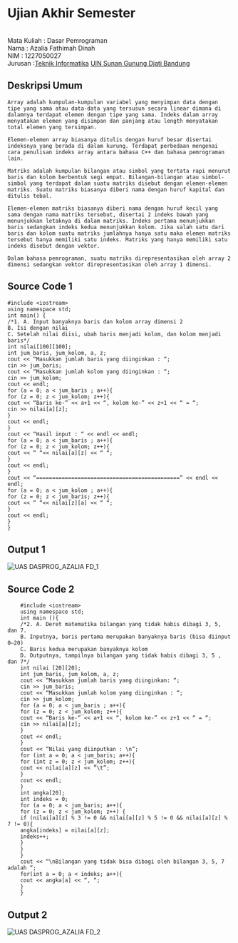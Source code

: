# Ujian Akhir Semester 
<br>Mata Kuliah 	: Dasar Pemrograman
<br> Nama		: Azalia Fathimah Dinah
<br>NIM		:	1227050027
<br>Jurusan		:[Teknik Informatika](http://if.uinsgd.ac.id/) [UIN Sunan Gunung Djati Bandung](https://uinsgd.ac.id/) 


## Deskripsi Umum

    Array adalah kumpulan-kumpulan variabel yang menyimpan data dengan tipe yang sama atau data-data yang tersusun secara linear dimana di dalamnya terdapat elemen dengan tipe yang sama. Indeks dalam array menyatakan elemen yang disimpan dan panjang atau length menyatakan total elemen yang tersimpan. 
  
    Elemen-elemen array biasanya ditulis dengan huruf besar disertai indeksnya yang berada di dalam kurung. Terdapat perbedaan mengenai cara penulisan indeks array antara bahasa C++ dan bahasa pemrograman lain.
    
    Matriks adalah kumpulan bilangan atau simbol yang tertata rapi menurut baris dan kolom berbentuk segi empat. Bilangan-bilangan atau simbol-simbol yang terdapat dalam suatu matriks disebut dengan elemen-elemen matriks. Suatu matriks biasanya diberi nama dengan huruf kapital dan ditulis tebal. 
    
    Elemen-elemen matriks biasanya diberi nama dengan huruf kecil yang sama dengan nama matriks tersebut, disertai 2 indeks bawah yang menunjukkan letaknya di dalam matriks. Indeks pertama menunjukkan baris sedangkan indeks kedua menunjukkan kolom. Jika salah satu dari baris dan kolom suatu matriks jumlahnya hanya satu maka elemen matriks tersebut hanya memiliki satu indeks. Matriks yang hanya memiliki satu indeks disebut dengan vektor.
    
    Dalam bahasa pemrograman, suatu matriks direpresentasikan oleh array 2 dimensi sedangkan vektor direpresentasikan oleh array 1 dimensi.


## Source Code 1

    #include <iostream>
    using namespace std;
    int main() {
    /*1. A. Input banyaknya baris dan kolom array dimensi 2
    B. Isi dengan nilai
    C. Setelah nilai diisi, ubah baris menjadi kolom, dan kolom menjadi baris*/
    int nilai[100][100];
    int jum_baris, jum_kolom, a, z;
    cout << “Masukkan jumlah baris yang diinginkan : “;
    cin >> jum_baris;
    cout << “Masukkan jumlah kolom yang diinginkan : “;
    cin >> jum_kolom;
    cout << endl;
    for (a = 0; a < jum_baris ; a++){
    for (z = 0; z < jum_kolom; z++){
    cout << “Baris ke-” << a+1 << “, kolom ke-” << z+1 << “ = “;
    cin >> nilai[a][z];
    }
    cout << endl;
    }
    cout << “Hasil input : “ << endl << endl;
    for (a = 0; a < jum_baris ; a++){
    for (z = 0; z < jum_kolom; z++){
    cout << “ “<< nilai[a][z] << “ “;
    }
    cout << endl;
    }
    cout << “=============================================” << endl << endl;
    for (a = 0; a < jum_kolom ; a++){
    for (z = 0; z < jum_baris; z++){
    cout << “ “<< nilai[z][a] << “ “;
    }
    cout << endl;
    }
    }

## Output 1

![UAS DASPROG_AZALIA FD_1](https://user-images.githubusercontent.com/121106799/209097922-9f814bea-5c93-48e5-83e9-e26d280f8130.jpeg)


## Source Code 2

        #include <iostream>
        using namespace std;
        int main (){
        /*2. A. Deret matematika bilangan yang tidak habis dibagi 3, 5, dan 7.
        B. Inputnya, baris pertama merupakan banyaknya baris (bisa diinput 0–20)
        C. Baris kedua merupakan banyaknya kolom
        D. Outputnya, tampilnya bilangan yang tidak habis dibagi 3, 5 , dan 7*/
        int nilai [20][20];
        int jum_baris, jum_kolom, a, z;
        cout << “Masukkan jumlah baris yang diinginkan: “;
        cin >> jum_baris;
        cout << “Masukkan jumlah kolom yang diinginkan : “;
        cin >> jum_kolom;
        for (a = 0; a < jum_baris ; a++){
        for (z = 0; z < jum_kolom; z++){
        cout << “Baris ke-” << a+1 << “, kolom ke-” << z+1 << “ = “;
        cin >> nilai[a][z];
        }
        cout << endl;
        }
        cout << “Nilai yang diinputkan : \n”;
        for (int a = 0; a < jum_baris; a++){
        for (int z = 0; z < jum_kolom; z++){
        cout << nilai[a][z] << ”\t”;
        }
        cout << endl;
        }
        int angka[20];
        int indeks = 0;
        for (a = 0; a < jum_baris; a++){
        for (z = 0; z < jum_kolom; z++) {
        if (nilai[a][z] % 3 != 0 && nilai[a][z] % 5 != 0 && nilai[a][z] % 7 != 0){
        angka[indeks] = nilai[a][z];
        indeks++;
        }
        }
        }
        cout << “\nBilangan yang tidak bisa dibagi oleh bilangan 3, 5, 7 adalah “;
        for(int a = 0; a < indeks; a++){
        cout << angka[a] << “, “;
        }
        }

## Output 2

![UAS DASPROG_AZALIA FD_2](https://user-images.githubusercontent.com/121106799/209098332-88507613-e9db-4446-baab-bb57ed8c967a.jpeg)
